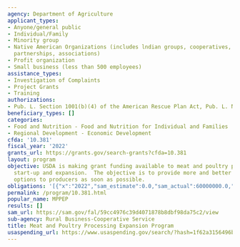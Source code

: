 ```yaml
---
agency: Department of Agriculture
applicant_types:
- Anyone/general public
- Individual/Family
- Minority group
- Native American Organizations (includes lndian groups, cooperatives, corporations,
  partnerships, associations)
- Profit organization
- Small business (less than 500 employees)
assistance_types:
- Investigation of Complaints
- Project Grants
- Training
authorizations:
- Pub. L. Section 1001(b)(4) of the American Rescue Plan Act, Pub. L. No 117-2.
beneficiary_types: []
categories:
- Food and Nutrition - Food and Nutrition for Individual and Families
- Regional Development - Economic Development
cfda: '10.381'
fiscal_year: '2022'
grants_url: https://grants.gov/search-grants?cfda=10.381
layout: program
objective: USDA is making grant funding available to meat and poultry processors for
  start-up and expansion.  The objective is to provide more and better processing
  options to producers as soon as possible.
obligations: '[{"x":"2022","sam_estimate":0.0,"sam_actual":60000000.0,"usa_spending_actual":0.0},{"x":"2023","sam_estimate":130000000.0,"sam_actual":0.0,"usa_spending_actual":330067020.9},{"x":"2024","sam_estimate":0.0,"sam_actual":0.0,"usa_spending_actual":0.0}]'
permalink: /program/10.381.html
popular_name: MPPEP
results: []
sam_url: https://sam.gov/fal/59cc4976c39d4071878b8dbf98da75c2/view
sub-agency: Rural Business-Cooperative Service
title: Meat and Poultry Processing Expansion Program
usaspending_url: https://www.usaspending.gov/search/?hash=1f62a3156496be952a0b2d6a7b71cbf6
---
```

